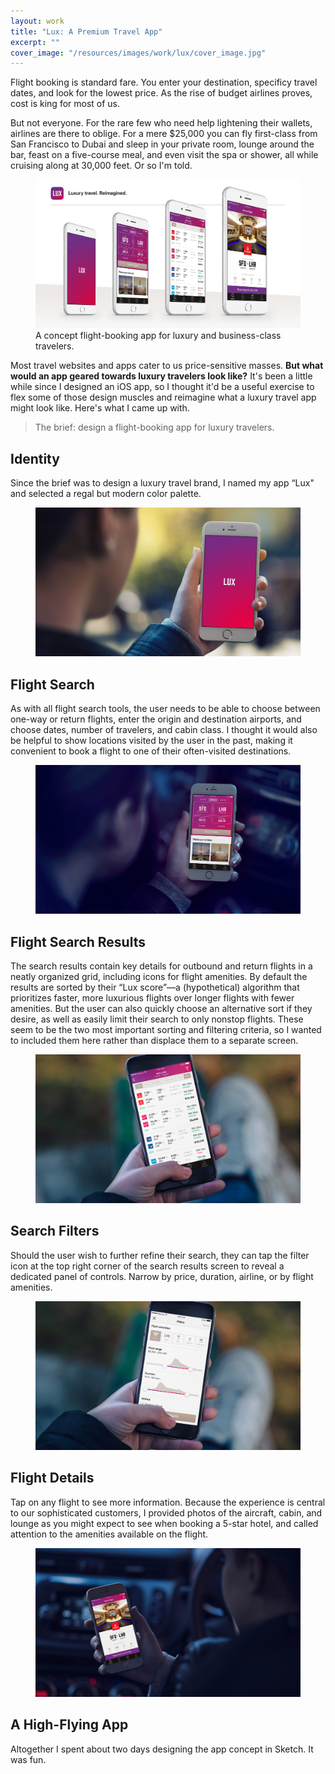 ```yaml
---
layout: work
title: "Lux: A Premium Travel App"
excerpt: ""
cover_image: "/resources/images/work/lux/cover_image.jpg"
---
```


Flight booking is standard fare. You enter your destination, specificy travel dates, and look for the lowest price. As the rise of budget airlines proves, cost is king for most of us.

But not everyone. For the rare few who need help lightening their wallets, airlines are there to oblige. For a mere $25,000 you can fly first-class from San Francisco to Dubai and sleep in your private room, lounge around the bar, feast on a five-course meal, and even visit the spa or shower, all while cruising along at 30,000 feet. Or so I'm told.

<figure class="large">
	<img src="/resources/images/work/lux/lux-1-overview.jpg" alt="Lux. Luxury travel, reimagined." />
	<figcaption>A concept flight-booking app for luxury and business-class travelers.</figcaption>
</figure>

Most travel websites and apps cater to us price-sensitive masses. **But what would an app geared towards luxury travelers look like?** It's been a little while since I designed an iOS app, so I thought it'd be a useful exercise to flex some of those design muscles and reimagine what a luxury travel app might look like. Here's what I came up with.

> The brief: design a flight-booking app for luxury travelers.


## Identity

Since the brief was to design a luxury travel brand, I named my app “Lux" and selected a regal but modern color palette.

<figure class="large">
	<img src="/resources/images/work/lux/lux-1b-logo-screen.jpg" alt="Logo screen" />
</figure>


## Flight Search

As with all flight search tools, the user needs to be able to choose between one-way or return flights, enter the origin and destination airports, and choose dates, number of travelers, and cabin class. I thought it would also be helpful to show locations visited by the user in the past, making it convenient to book a flight to one of their often-visited destinations.

<figure class="large">
	<img src="/resources/images/work/lux/lux-2-flight-search.jpg" alt="Flight search" />
</figure>


## Flight Search Results

The search results contain key details for outbound and return flights in a neatly organized grid, including icons for flight amenities. By default the results are sorted by their “Lux score”—a (hypothetical) algorithm that prioritizes faster, more luxurious flights over longer flights with fewer amenities. But the user can also quickly choose an alternative sort if they desire, as well as easily limit their search to only nonstop flights. These seem to be the two most important sorting and filtering criteria, so I wanted to included them here rather than displace them to a separate screen.

<figure class="large">
	<img src="/resources/images/work/lux/lux-3-flight-results.jpg" alt="Flight results" />
</figure>


## Search Filters

Should the user wish to further refine their search, they can tap the filter icon at the top right corner of the search results screen to reveal a dedicated panel of controls. Narrow by price, duration, airline, or by flight amenities.

<figure class="large">
	<img src="/resources/images/work/lux/lux-4-filters.jpg" alt="Search filters" />
</figure>


## Flight Details

Tap on any flight to see more information. Because the experience is central to our sophisticated customers, I provided photos of the aircraft, cabin, and lounge as you might expect to see when booking a 5-star hotel, and called attention to the amenities available on the flight.

<figure class="large">
	<img src="/resources/images/work/lux/lux-5-flight-details.jpg" alt="Flight details" />
</figure>


## A High-Flying App

Altogether I spent about two days designing the app concept in Sketch. It was fun.